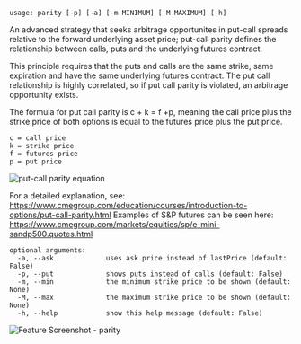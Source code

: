 ```
usage: parity [-p] [-a] [-m MINIMUM] [-M MAXIMUM] [-h]
```

An advanced strategy that seeks arbitrage opportunites in put-call spreads relative to the forward underlying asset price; put-call parity defines the relationship between calls, puts and the underlying futures contract.

This principle requires that the puts and calls are the same strike, same expiration and have the same underlying futures contract.  The put call relationship is highly correlated, so if put call parity is violated, an arbitrage opportunity exists.

The formula for put call parity is c + k = f +p, meaning the call price plus the strike price of both options is equal to the futures price plus the put price.
```
c = call price
k = strike price
f = futures price
p = put price
```
<img size="1400" alt="put-call parity equation" src="https://user-images.githubusercontent.com/85772166/142464757-da18061f-5b18-4641-b908-f2d9d392edc6.jpeg">

For a detailed explanation, see: https://www.cmegroup.com/education/courses/introduction-to-options/put-call-parity.html
Examples of S&P futures can be seen here: https://www.cmegroup.com/markets/equities/sp/e-mini-sandp500.quotes.html

```
optional arguments:
  -a, --ask             uses ask price instead of lastPrice (default: False)
  -p, --put             shows puts instead of calls (default: False)
  -m, --min             the minimum strike price to be shown (default: None)
  -M, --max             the maximum strike price to be shown (default: None)
  -h, --help            show this help message (default: False)
```
<img size="1400" alt="Feature Screenshot - parity" src="https://user-images.githubusercontent.com/85772166/142463437-558b2335-1a19-4d81-8184-0721abd7abcb.png">

